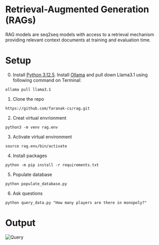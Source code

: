 # Retrieval-Augmented Generation (RAGs)
RAG models are seq2seq models with access to a retrieval mechanism providing relevant context documents at training and evaluation time.

# Setup
0. Install [Python 3.12.5](https://www.python.org/downloads/). Install [Ollama](https://ollama.com/download) and pull down Llama3.1 using following command on Terminal:
```
ollama pull llama3.1
```
1. Clone the repo
```
https://github.com/faranak-cs/rag.git
```
2. Creat virtual envrionment
```
python3 -m venv rag.env
```
3. Activate virtual environment
```
source rag.env/bin/activate
```
4. Install packages
```
python -m pip install -r requirements.txt
```
5. Populate database
```
python populate_database.py
```
6. Ask questions
```
python query_data.py "How many players are there in monopoly?"
```
# Output
![Query](https://github.com/user-attachments/assets/1cfdd90d-c333-44d9-a8a9-9453d46dd3d9)


